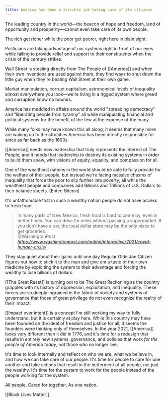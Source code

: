 ```yaml
---
title: America has done a terrible job taking care of its citizens
---
```

The leading country in the world—the beacon of hope and freedom, land of opportunity and prosperity—cannot even take care of its own people.

The rich get richer while the poor get poorer, right here in plain sight.

Politicians are taking advantage of our systems right in front of our eyes while failing to provide relief and support to their constituents when the crisis of the century strikes.

Wall Street is stealing directly from The People of [[America]] and when their own inventions are used against them, they find ways to shut down the little guy when they're beating Wall Street at their own game.

Market manipulation, corrupt capitalism, astronomical levels of inequality almost everywhere you look—we're living in a rigged system where greed and corruption know no bounds.

America has meddled in affairs around the world "spreading democracy" and "liberating people from tyranny" all while manipulating financial and political systems for the benefit of the few at the expense of the many.

While many folks may have known this all along, it seems that many more are waking up to the atrocities America has been directly responsible for since as far back as the 1600s.

[[America]] needs new leadership that truly represents the interest of The People, and it needs that leadership to destroy its existing systems in order to build them anew, with visions of equity, equality, and compassion for all.

One of the wealthiest nations in the world should be able to fully provide for the welfare of their people, but instead we're facing massive chasms of inequality that force the poor to slip further into poverty, all while the wealthiest people and companies add Billions and Trillions of U.S. Dollars to their balance sheets. (Enter: Bitcoin)

It's unfathomable that in such a wealthy nation people do not have access to fresh food.

<blockquote class="quoteback" darkmode="" data-title="Going%20to%20bed%20hungry%20" data-author="@WashingtonPost" cite="https://www.washingtonpost.com/nation/interactive/2021/covid-hunger-crisis/">
In many parts of New Mexico, fresh food is hard to come by, even in better times. You can drive for miles without passing a supermarket. If you don’t have a car, the local dollar store may be the only place to get groceries.
<footer>@WashingtonPost <cite><a href="https://www.washingtonpost.com/nation/interactive/2021/covid-hunger-crisis/">https://www.washingtonpost.com/nation/interactive/2021/covid-hunger-crisis/</a></cite></footer>
</blockquote>
<script note="" src="https://cdn.jsdelivr.net/gh/Blogger-Peer-Review/quotebacks@1/quoteback.js"></script>

They stay quiet about their gains until one day Regular Olde Joe Citizen figures out how to stick it to the man and give em a taste of their own medicine by exploiting the system to their advantage and forcing the wealthy to lose billions of dollars.

[[The Great Reset]] is turning out to be The Great Reckoning as the country grapples with its history of oppression, exploitation, and inequality. These forces are so deeply ingrained in the fabric of society and systems of governance that those of great privilege do not even recognize the reality of their impact.

[[Impact over intent]] is a concept I'm still working my way to fully understand, but it is certainly at play here. While this country may have been founded on the ideal of freedom and justice for all, it seems the founders were thinking only of themselves. In the year 2021, [[America]] looks very different than it did in 1776, and it's time for a redesign that results in entirely new systems, governance, and policies that work *for the people of America today*, not those who no longer live.

It's time to look internally and reflect on who we are, what we believe in, and how we can take care of our people. It's time for people to care for one another and take actions that result in the betterment of all people, not just the wealthy. It's time for the system to work for the people instead of the people working for the system.

All people. Cared for together. As one nation.

[[Black Lives Matter]].
